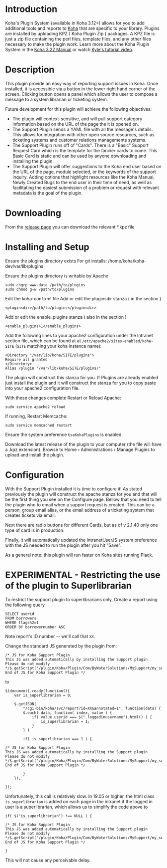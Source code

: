 # Introduction

Koha's Plugin System (available in Koha 3.12+) allows for you to add additional tools and reports to [Koha](http://koha-community.org) that are specific to your library. Plugins are installed by uploading KPZ ( Koha Plugin Zip ) packages. A KPZ file is just a zip file containing the perl files, template files, and any other files necessary to make the plugin work. Learn more about the Koha Plugin System in the [Koha 3.22 Manual](http://manual.koha-community.org/3.22/en/pluginsystem.html) or watch [Kyle's tutorial video](http://bywatersolutions.com/2013/01/23/koha-plugin-system-coming-soon/).

# Description

This plugin provide an easy way of reporting support issues in Koha. Once installed, it is accessible via a button in the lower right hand corner of the screen. Clicking button opens a panel which allows the user to compose a message to a system librarian or ticketing system.

Future development for this plugin will achieve the following objectives:

* The plugin will context-sensitive, and will pull support category information based on the URL of the page the it is opened on.
* The Support Plugin sends a YAML file with all the message's details. This allows for integration with other open source resources, such as ticketing systems and customer relations managements systems.
* The Support Plugin runs off of "Cards". There is a "Basic" Support Request Card which is the template for the fancier cards to come. This Basic Card is static and can be used by anyone downloading and installing the plugin.
* The Support Plugin will offer suggestions to the Koha end user based on the URL of the page, module selected, or the keywords of the support inquiry. Adding options that highlight resources like the Koha Manual, Newly Created Bugs to the end user in their time of need, as well as facilitating the easiest submission of a problem or request with relevant metadata is the goal of the plugin.

# Downloading

From the [release page](https://github.com/bywatersolutions/koha-plugin-support/releases) you can download the relevant \*.kpz file

# Installing and Setup
Ensure the plugins directory exists
For git installs: /home/koha/koha-dev/var/lib/plugins

Ensure the plugins directory is writable by Apache

    sudo chgrp www-data /path/to/plugins
    sudo chmod g+w /path/to/plugins

Edit the koha-conf.xml file
Add or edit the pluginsdir stanza ( in the <config> section )

    <pluginsdir>/path/to/plugins</pluginsdir>

Add or edit the enable_plugins stanza ( also in the <config> section )

    <enable_plugins>1</enable_plugins>

Add the following lines to your apache2 configuration under the Intranet section file, which can be found at at `/etc/apache2/sites-enabled/koha-SITE` (`SITE` matching your koha instance name):

    <Directory "/var/lib/koha/SITE/plugins">
    Require all granted
    </Directory>
    Alias /plugin "/var/lib/koha/SITE/plugins/"

The plugin will construct this stanza for you. If Plugins are already enabled just install the plugin and it will construct the stanza for you to copy paste into your apache2 configuration file.

With these changes complete Restart or Reload Apache:

    sudo service apache2 reload

If running, Restart Memcache:

    sudo service memcached restart

Ensure the system preference `UseKohaPlugins` is enabled.

Download the latest release of the plugin to your computer (the file will have a .kpz extension). Browse to Home › Administrations › Manage Plugins to upload and install the plugin.

# Configuration

With the Support Plugin installed it is time to configure it! As stated previously the plugin will construct the apache stanza for you and that will be the first thing you see on the Configure page. Bellow that you need to tell the plugin who to email when a support request is created. This can be a person, group email alias, or the email address of a ticketing system that creates tickets via email. 

Next there are radio buttons for different Cards, but as of v 2.1.40 only one type of card is in production. 

Finally, it will automatically updated the IntranetUserJS system preference with the JS needed to run the plugin after you hit "Save".

As a general note: this plugin will run faster on Koha sites running Plack. 

# EXPERIMENTAL - Restricting the use of the plugin to Superlibrarian

To restrict the support plugin to superlibrarians only, Create a report using the following query

    SELECT userid
    FROM borrowers
    WHERE flags%2=1
    ORDER BY borrowernumber ASC

Note report's ID number -- we'll call that `XX`.

Change the standard JS generated by the plugin from: 

    /* JS for Koha Support Plugin
    This JS was added automatically by installing the Support plugin
    Please do not modify */$.getScript('/plugin/Koha/Plugin/Com/ByWaterSolutions/MySupport/my_support.js')/* End of JS for Koha Support Plugin */

to

    $(document).ready(function(){
        var is_superlibrarian = 0;

        $.getJSON(
            "/cgi-bin/koha/svc/report?id=XX&annotated=1", function(data) {
            $.each( data, function( index, value ) {
                if( value.userid === $(".loggedinusername").html() ) {
                    is_superlibrarian = 1;
                }
            } )

            if( is_superlibrarian === 1 ) {

    /* JS for Koha Support Plugin
    This JS was added automatically by installing the Support plugin
    Please do not modify */$.getScript('/plugin/Koha/Plugin/Com/ByWaterSolutions/MySupport/my_support.js')/* End of JS for Koha Support Plugin */

            }
        });

    });

Unfortunately, this call is relatively slow. In 19.05 or higher, the html class `is_superlibrarian` is added on each page in the intranet if the logged in user is a superlibrarian, which allows us to simplify the code above to

    if( $("is_superlibrarian") !== NULL ) {

    /* JS for Koha Support Plugin
    This JS was added automatically by installing the Support plugin
    Please do not modify */$.getScript('/plugin/Koha/Plugin/Com/ByWaterSolutions/MySupport/my_support.js')/* End of JS for Koha Support Plugin */

    }

This will not cause any perceivable delay.
